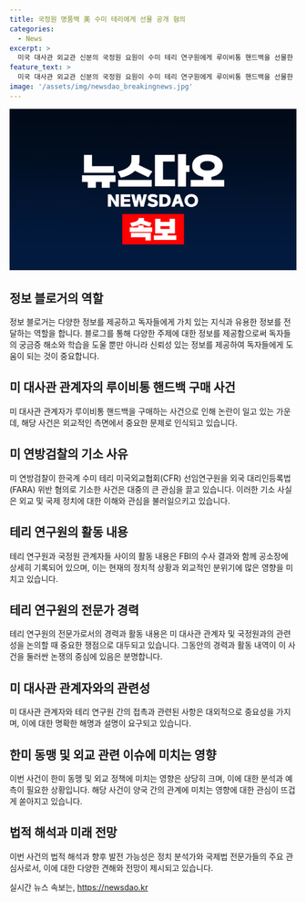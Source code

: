 ```yaml
---
title: 국정원 명품백 美 수미 테리에게 선물 공개 혐의
categories:
  - News
excerpt: >
  미국 대사관 외교관 신분의 국정원 요원이 수미 테리 연구원에게 루이비통 핸드백을 선물한 사실이 알려졌다. 미 연방검찰이 외국 대리인등록법(FARA) 위반 혐의로 테리 연구원을 기소하며, 국정원과의 11년간의 활동을 상세히 조사했다. 테리 연구원은 국정원 요청으로 미 정부 당국자와의 만남을 주선하고 이에 대한 대가로 명품 가방을 받았으며, 국정원 자금을 숨기고 미국 주요 매체에 기고문을 투고하는 등의 혐의를 받고 있다. 또한, FBI는 테리 박사를 대상으로 한미 핵 협의그룹(NCG) 설립 필요성과 한일관계 개선에 대한 긍정적인 기고문을 요청한 사실도 밝혀졌다.
feature_text: >
  미국 대사관 외교관 신분의 국정원 요원이 수미 테리 연구원에게 루이비통 핸드백을 선물한 사실이 알려졌다. 미 연방검찰이 외국 대리인등록법(FARA) 위반 혐의로 테리 연구원을 기소하며, 국정원과의 11년간의 활동을 상세히 조사했다. 테리 연구원은 국정원 요청으로 미 정부 당국자와의 만남을 주선하고 이에 대한 대가로 명품 가방을 받았으며, 국정원 자금을 숨기고 미국 주요 매체에 기고문을 투고하는 등의 혐의를 받고 있다. 또한, FBI는 테리 박사를 대상으로 한미 핵 협의그룹(NCG) 설립 필요성과 한일관계 개선에 대한 긍정적인 기고문을 요청한 사실도 밝혀졌다.
image: '/assets/img/newsdao_breakingnews.jpg'
---
```


<p><img src="/assets/img/newsdao_breakingnews.jpg" alt="ontimetimes 속보" /></p>

<h2 data-ke-size="size26">정보 블로거의 역할</h2>

<p data-ke-size="size16">정보 블로거는 다양한 정보를 제공하고 독자들에게 가치 있는 지식과 유용한 정보를 전달하는 역할을 합니다. 블로그를 통해 다양한 주제에 대한 정보를 제공함으로써 독자들의 궁금증 해소와 학습을 도울 뿐만 아니라 신뢰성 있는 정보를 제공하여 독자들에게 도움이 되는 것이 중요합니다.</p>

<h2 data-ke-size="size26">미 대사관 관계자의 루이비통 핸드백 구매 사건</h2>

<p data-ke-size="size16">미 대사관 관계자가 루이비통 핸드백을 구매하는 사건으로 인해 논란이 일고 있는 가운데, 해당 사건은 외교적인 측면에서 중요한 문제로 인식되고 있습니다.</p>

<h2 data-ke-size="size26">미 연방검찰의 기소 사유</h2>

<p data-ke-size="size16">미 연방검찰이 한국계 수미 테리 미국외교협회(CFR) 선임연구원을 외국 대리인등록법(FARA) 위반 혐의로 기소한 사건은 대중의 큰 관심을 끌고 있습니다. 이러한 기소 사실은 외교 및 국제 정치에 대한 이해와 관심을 불러일으키고 있습니다.</p>

<h2 data-ke-size="size26">테리 연구원의 활동 내용</h2>

<p data-ke-size="size16">테리 연구원과 국정원 관계자들 사이의 활동 내용은 FBI의 수사 결과와 함께 공소장에 상세히 기록되어 있으며, 이는 현재의 정치적 상황과 외교적인 분위기에 많은 영향을 미치고 있습니다.</p>

<h2 data-ke-size="size26">테리 연구원의 전문가 경력</h2>

<p data-ke-size="size16">테리 연구원의 전문가로서의 경력과 활동 내용은 미 대사관 관계자 및 국정원과의 관련성을 논의할 때 중요한 쟁점으로 대두되고 있습니다. 그동안의 경력과 활동 내역이 이 사건을 둘러싼 논쟁의 중심에 있음은 분명합니다.</p>

<h2 data-ke-size="size26">미 대사관 관계자와의 관련성</h2>

<p data-ke-size="size16">미 대사관 관계자와 테리 연구원 간의 접촉과 관련된 사항은 대외적으로 중요성을 가지며, 이에 대한 명확한 해명과 설명이 요구되고 있습니다.</p>

<h2 data-ke-size="size26">한미 동맹 및 외교 관련 이슈에 미치는 영향</h2>

<p data-ke-size="size16">이번 사건이 한미 동맹 및 외교 정책에 미치는 영향은 상당히 크며, 이에 대한 분석과 예측이 필요한 상황입니다. 해당 사건이 양국 간의 관계에 미치는 영향에 대한 관심이 뜨겁게 쏟아지고 있습니다.</p>

<h2 data-ke-size="size26">법적 해석과 미래 전망</h2>

<p data-ke-size="size16">이번 사건의 법적 해석과 향후 발전 가능성은 정치 분석가와 국제법 전문가들의 주요 관심사로서, 이에 대한 다양한 견해와 전망이 제시되고 있습니다.</p>
실시간 뉴스 속보는, <a href="https://newsdao.kr" rel="dofollow">https://newsdao.kr</a>


